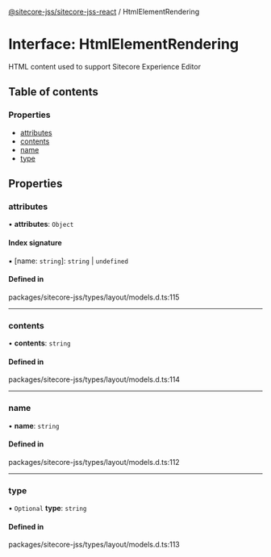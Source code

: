 [@sitecore-jss/sitecore-jss-react](../README.md) / HtmlElementRendering

# Interface: HtmlElementRendering

HTML content used to support Sitecore Experience Editor

## Table of contents

### Properties

- [attributes](HtmlElementRendering.md#attributes)
- [contents](HtmlElementRendering.md#contents)
- [name](HtmlElementRendering.md#name)
- [type](HtmlElementRendering.md#type)

## Properties

### attributes

• **attributes**: `Object`

#### Index signature

▪ [name: `string`]: `string` \| `undefined`

#### Defined in

packages/sitecore-jss/types/layout/models.d.ts:115

___

### contents

• **contents**: `string`

#### Defined in

packages/sitecore-jss/types/layout/models.d.ts:114

___

### name

• **name**: `string`

#### Defined in

packages/sitecore-jss/types/layout/models.d.ts:112

___

### type

• `Optional` **type**: `string`

#### Defined in

packages/sitecore-jss/types/layout/models.d.ts:113
